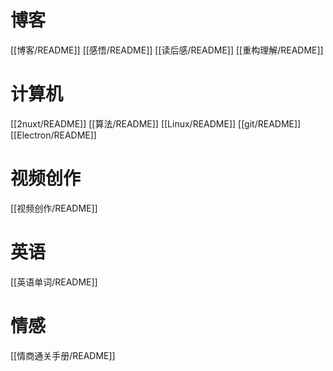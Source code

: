 # 博客

[[博客/README]]
[[感悟/README]]
[[读后感/README]]
[[重构理解/README]]

# 计算机

[[2nuxt/README]]
[[算法/README]]
[[Linux/README]]
[[git/README]]
[[Electron/README]]

# 视频创作

[[视频创作/README]]

# 英语

[[英语单词/README]]

# 情感

[[情商通关手册/README]]